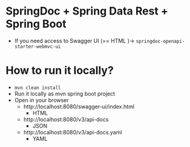 # SpringDoc + Spring Data Rest + Spring Boot
* If you need access to Swagger UI (== HTML )→ `springdoc-openapi-starter-webmvc-ui`

# How to run it locally?
* `mvn clean install`
* Run it locally as mvn spring boot project
* Open in your browser
  * http://localhost:8080/swagger-ui/index.html
    * HTML                  
  * http://localhost:8080/v3/api-docs
    * JSON
  * http://localhost:8080/v3/api-docs.yaml
    * YAML         